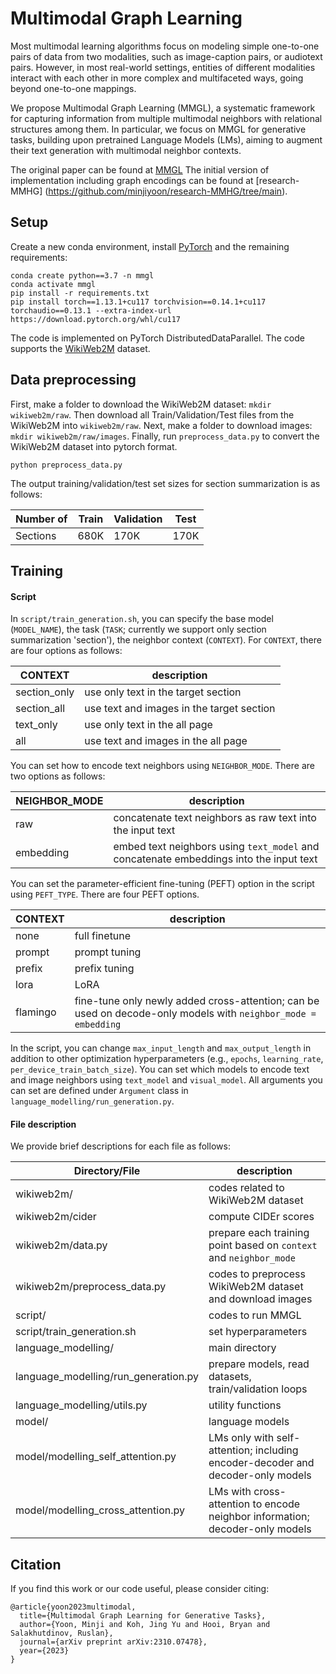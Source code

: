 # Multimodal Graph Learning

Most multimodal learning algorithms focus on modeling simple one-to-one pairs of data from two modalities, such as image-caption pairs, or audiotext pairs. However, in most real-world settings, entities of different modalities
interact with each other in more complex and multifaceted ways, going beyond one-to-one mappings.

We propose Multimodal Graph Learning (MMGL), a systematic framework for capturing information from multiple multimodal
neighbors with relational structures among them.
In particular, we focus on MMGL for generative tasks, building upon pretrained Language Models (LMs), aiming to
augment their text generation with multimodal neighbor contexts.

The original paper can be found at [MMGL](https://arxiv.org/pdf/2310.07478.pdf)
The initial version of implementation including graph encodings can be found at [research-MMHG] (https://github.com/minjiyoon/research-MMHG/tree/main). 

## Setup

Create a new conda environment, install [PyTorch](https://pytorch.org) and the remaining requirements:
```
conda create python==3.7 -n mmgl
conda activate mmgl
pip install -r requirements.txt
pip install torch==1.13.1+cu117 torchvision==0.14.1+cu117 torchaudio==0.13.1 --extra-index-url https://download.pytorch.org/whl/cu117
```
The code is implemented on PyTorch DistributedDataParallel.
The code supports the [WikiWeb2M](https://github.com/google-research-datasets/wit/blob/main/wikiweb2m.md) dataset.

## Data preprocessing

First, make a folder to download the WikiWeb2M dataset: `mkdir wikiweb2m/raw`.
Then download all Train/Validation/Test files from the WikiWeb2M into `wikiweb2m/raw`.
Next, make a folder to download images: `mkdir wikiweb2m/raw/images`.
Finally, run `preprocess_data.py` to convert the WikiWeb2M dataset into pytorch format.

```
python preprocess_data.py
```

The output training/validation/test set sizes for section summarization is as follows:

| Number of | Train | Validation | Test |
| ---- | ---- | ---- | ---- |
| Sections | 680K | 170K | 170K |

## Training

#### Script

In `script/train_generation.sh`, you can specify the base model (`MODEL_NAME`), the task (`TASK`; currently we support only section summarization 'section'), the neighbor context (`CONTEXT`).
For `CONTEXT`, there are four options as follows:

| CONTEXT | description |
| ---- | ---- |
| section_only | use only text in the target section |
| section_all | use text and images in the target section |
| text_only | use only text in the all page |
| all | use text and images in the all page |

You can set how to encode text neighbors using `NEIGHBOR_MODE`. There are two options as follows:

| NEIGHBOR_MODE | description |
| ---- | ---- |
| raw | concatenate text neighbors as raw text into the input text |
| embedding | embed text neighbors using `text_model` and concatenate embeddings into the input text |

You can set the parameter-efficient fine-tuning (PEFT) option in the script using `PEFT_TYPE`. There are four PEFT options.

| CONTEXT | description |
| ---- | ---- |
| none | full finetune |
| prompt | prompt tuning |
| prefix | prefix tuning |
| lora | LoRA |
| flamingo | fine-tune only newly added cross-attention; can be used on decode-only models with `neighbor_mode = embedding`|

In the script, you can change `max_input_length` and `max_output_length` in addition to other optimization hyperparameters (e.g., `epochs`, `learning_rate`, `per_device_train_batch_size`). 
You can set which models to encode text and image neighbors using `text_model` and `visual_model`.
All arguments you can set are defined under `Argument` class in `language_modelling/run_generation.py`.

#### File description

We provide brief descriptions for each file as follows:

| Directory/File | description |
| ---- | ---- |
| wikiweb2m/ | codes related to WikiWeb2M dataset |
| wikiweb2m/cider | compute CIDEr scores |
| wikiweb2m/data.py | prepare each training point based on `context` and `neighbor_mode` |
| wikiweb2m/preprocess_data.py | codes to preprocess WikiWeb2M dataset and download images |
| script/ | codes to run MMGL |
| script/train_generation.sh | set hyperparameters |
| language_modelling/ | main directory |
| language_modelling/run_generation.py | prepare models, read datasets, train/validation loops |
| language_modelling/utils.py | utility functions |
| model/ | language models |
| model/modelling_self_attention.py | LMs only with self-attention; including encoder-decoder and decoder-only models  |
| model/modelling_cross_attention.py | LMs with cross-attention to encode neighbor information; decoder-only models|

## Citation
If you find this work or our code useful, please consider citing:
```
@article{yoon2023multimodal,
  title={Multimodal Graph Learning for Generative Tasks},
  author={Yoon, Minji and Koh, Jing Yu and Hooi, Bryan and Salakhutdinov, Ruslan},
  journal={arXiv preprint arXiv:2310.07478},
  year={2023}
}
```
